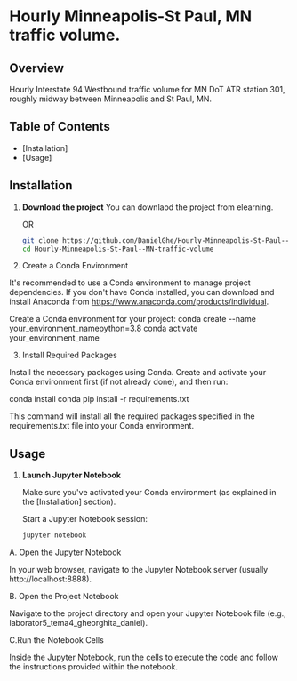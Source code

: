 # Hourly Minneapolis-St Paul, MN traffic volume.

## Overview

Hourly Interstate 94 Westbound traffic volume for MN DoT ATR station 301, roughly midway between Minneapolis and St Paul, MN.

## Table of Contents

- [Installation]
- [Usage]

## Installation

1. **Download the project**
	You can downlaod the project from elearning.
	
	OR

   ```bash
   git clone https://github.com/DanielGhe/Hourly-Minneapolis-St-Paul--MN-traffic-volume.git
   cd Hourly-Minneapolis-St-Paul--MN-traffic-volume

2. Create a Conda Environment

It's recommended to use a Conda environment to manage project dependencies. 
If you don't have Conda installed, you can download and install Anaconda from https://www.anaconda.com/products/individual.

Create a Conda environment for your project:
conda create --name your_environment_namepython=3.8
conda activate your_environment_name

3. Install Required Packages

Install the necessary packages using Conda. Create and activate your Conda environment first (if not already done), and then run:

conda install conda
pip install -r requirements.txt

This command will install all the required packages specified in the requirements.txt file into your Conda environment.


## Usage

1. **Launch Jupyter Notebook**

   Make sure you've activated your Conda environment (as explained in the [Installation] section).

   Start a Jupyter Notebook session:

   ```bash
   jupyter notebook

A. Open the Jupyter Notebook

In your web browser, navigate to the Jupyter Notebook server (usually http://localhost:8888).

B. Open the Project Notebook

Navigate to the project directory and open your Jupyter Notebook file (e.g., laborator5_tema4_gheorghita_daniel).

C.Run the Notebook Cells

Inside the Jupyter Notebook, run the cells to execute the code and follow the instructions provided within the notebook.
